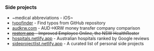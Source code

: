 ### Side projects
- ~medical abbreviations - iOS~
- [typofinder](https://github.com/minho42/typofinder) - Find typos from GitHub repository
- [audkrw.com](https://audkrw.com) - AUD->KRW money transfer company comparison
- ~~[rosterr.app](https://rosterr.app) - Improved Employee Online, the NSW HealthRoster~~
- [hospitals.netlify.app](https://hospitals.netlify.app) - Australian hospitals ranked by Google reviews
- [sideprojectlist.netlify.app](https://sideprojectlist.netlify.app) - A curated list of personal side projects
